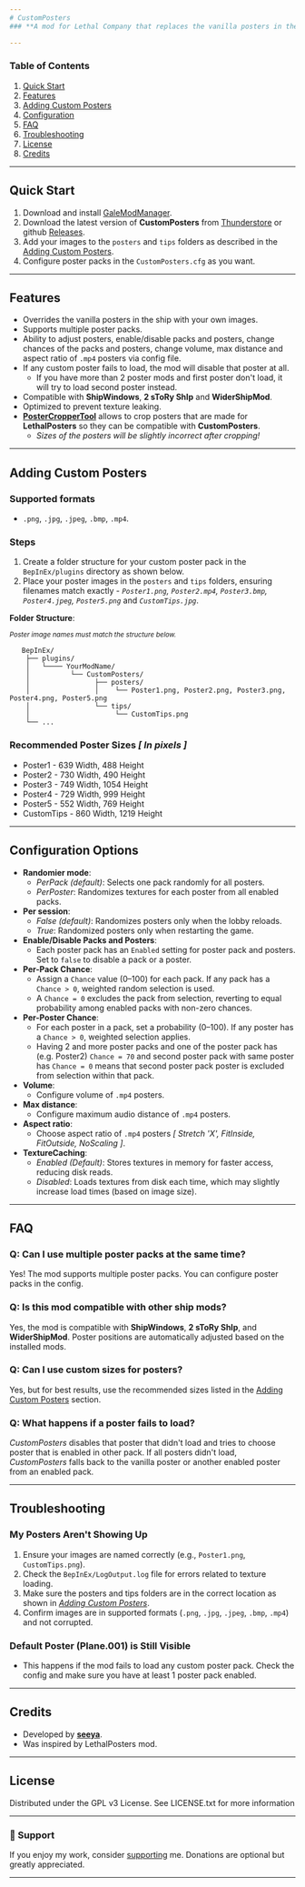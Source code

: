 ```yaml
---
# CustomPosters
### **A mod for Lethal Company that replaces the vanilla posters in the ship with custom posters added by user.**

---
```


### Table of Contents

1. [Quick Start](https://github.com/se3ya/CustomPosters/tree/main#quick-start)
2. [Features](https://github.com/se3ya/CustomPosters?tab=readme-ov-file#features)
3. [Adding Custom Posters](https://github.com/se3ya/CustomPosters?tab=readme-ov-file#adding-custom-posterscreating-custom-posters-mod)
4. [Configuration](https://github.com/se3ya/CustomPosters?tab=readme-ov-file#configuration)
5. [FAQ](https://github.com/se3ya/CustomPosters/blob/main/README.md#faq)
6. [Troubleshooting](https://github.com/se3ya/CustomPosters?tab=readme-ov-file#troubleshooting)
7. [License](https://github.com/se3ya/CustomPosters?tab=readme-ov-file#license)
8. [Credits](https://github.com/se3ya/CustomPosters?tab=readme-ov-file#credits)
   
---

## Quick Start

1. Download and install [GaleModManager](https://thunderstore.io/c/lethal-company/p/Kesomannen/GaleModManager/).
2. Download the latest version of **CustomPosters** from [Thunderstore](https://thunderstore.io/c/lethal-company/p/seechela/CustomPosters/) or github [Releases](https://github.com/se3ya/CustomPosters/releases).
3. Add your images to the `posters` and `tips` folders as described in the [Adding Custom Posters](#adding-custom-posterscreating-custom-posters-mod).
4. Configure poster packs in the `CustomPosters.cfg` as you want.

---

## Features

- Overrides the vanilla posters in the ship with your own images.
- Supports multiple poster packs. 
- Ability to adjust posters, enable/disable packs and posters, change chances of the packs and posters, change volume, max distance and aspect ratio of `.mp4` posters via config file.
- If any custom poster fails to load, the mod will disable that poster at all.
  - If you have more than 2 poster mods and first poster don't load, it will try to load second poster instead.
- Compatible with **ShipWindows**, **2 sToRy ShIp** and **WiderShipMod**.
- Optimized to prevent texture leaking.
- [**PosterCropperTool**](https://github.com/se3ya/PosterCropperTool) allows to crop posters that are made for **LethalPosters** so they can be compatible with **CustomPosters**.
  - *Sizes of the posters will be slightly incorrect after cropping!*

---

## Adding Custom Posters
### Supported formats
- `.png`, `.jpg`, `.jpeg`, `.bmp`, `.mp4`.
### Steps
1. Create a folder structure for your custom poster pack in the `BepInEx/plugins` directory as shown below.
2. Place your poster images in the `posters` and `tips` folders, ensuring filenames match exactly - *`Poster1.png`, `Poster2.mp4`, `Poster3.bmp`, `Poster4.jpeg`, `Poster5.png`* and *`CustomTips.jpg`*.

**Folder Structure**:
_<p><small>Poster image names must match the structure below.</small></p>_



   
       BepInEx/
        ├── plugins/
        │   └──── YourModName/
        │          └── CustomPosters/
        │                ├── posters/
        │                │    └── Poster1.png, Poster2.png, Poster3.png, Poster4.png, Poster5.png
        │                └── tips/
        │                     └── CustomTips.png
        └── ...                  

### Recommended Poster Sizes *[ In pixels ]*
- Poster1 - 639 Width, 488 Height
- Poster2 - 730 Width, 490 Height
- Poster3 - 749 Width, 1054 Height
- Poster4 - 729 Width, 999 Height
- Poster5 - 552 Width, 769 Height
- CustomTips - 860 Width, 1219 Height
---

## Configuration Options

- **Randomier mode**:
  - *PerPack (default)*: Selects one pack randomly for all posters.
  - *PerPoster*: Randomizes textures for each poster from all enabled packs.
- **Per session**:
  - *False (default)*: Randomizes posters only when the lobby reloads.
  - *True*: Randomized posters only when restarting the game.
- **Enable/Disable Packs and Posters**:
  - Each poster pack has an `Enabled` setting for poster pack and posters. Set to `false` to disable a pack or a poster.
- **Per-Pack Chance**:
  - Assign a `Chance` value (0–100) for each pack. If any pack has a `Chance > 0`, weighted random selection is used.
  - A `Chance = 0` excludes the pack from selection, reverting to equal probability among enabled packs with non-zero chances.
- **Per-Poster Chance**:
  - For each poster in a pack, set a probability (0–100). If any poster has a `Chance > 0`, weighted selection applies.
  - Having 2 and more poster packs and one of the poster pack has (e.g. Poster2) `Chance = 70` and second poster pack with same poster has `Chance = 0` means that second poster pack poster is excluded from selection within that pack.
- **Volume**:
  - Configure volume of `.mp4` posters.
- **Max distance**:
  - Configure maximum audio distance of `.mp4` posters.
- **Aspect ratio**:
  - Choose aspect ratio of `.mp4` posters *[ Stretch 'X', FitInside, FitOutside, NoScaling ]*.
- **TextureCaching**:
  - *Enabled (Default)*: Stores textures in memory for faster access, reducing disk reads.
  - *Disabled*: Loads textures from disk each time, which may slightly increase load times (based on image size).

---

## FAQ

### **Q: Can I use multiple poster packs at the same time?**
Yes! The mod supports multiple poster packs. You can configure poster packs in the config.

### **Q: Is this mod compatible with other ship mods?**
Yes, the mod is compatible with **ShipWindows**, **2 sToRy ShIp**, and **WiderShipMod**. Poster positions are automatically adjusted based on the installed mods.

### **Q: Can I use custom sizes for posters?**
Yes, but for best results, use the recommended sizes listed in the [Adding Custom Posters](https://github.com/se3ya/CustomPosters?tab=readme-ov-file#recommended-poster-sizes--in-pixels-) section.

### **Q: What happens if a poster fails to load?**
*CustomPosters* disables that poster that didn't load and tries to choose poster that is enabled in other pack. If all posters didn't load, *CustomPosters* falls back to the vanilla poster or another enabled poster from an enabled pack.

---

## Troubleshooting
### My Posters Aren't Showing Up
1. Ensure your images are named correctly (e.g., `Poster1.png`, `CustomTips.png`).
2. Check the `BepInEx/LogOutput.log` file for errors related to texture loading.
3. Make sure the posters and tips folders are in the correct location as shown in *[Adding Custom Posters](https://github.com/se3ya/CustomPosters?tab=readme-ov-file#adding-custom-posterscreating-custom-posters-mod)*.
4. Confirm images are in supported formats (`.png`, `.jpg`, `.jpeg`, `.bmp`, `.mp4`) and not corrupted.

### Default Poster (Plane.001) is Still Visible
- This happens if the mod fails to load any custom poster pack. Check the config and make sure you have at least 1 poster pack enabled.

---

## Credits

- Developed by **[seeya](https://thunderstore.io/c/lethal-company/p/seechela/)**.
- Was inspired by LethalPosters mod.

---

## License
Distributed under the GPL v3 License. See LICENSE.txt for more information

---

### 💖 Support
If you enjoy my work, consider [supporting](https://www.buymeacoffee.com/see_ya) me. Donations are optional but greatly appreciated.

---
